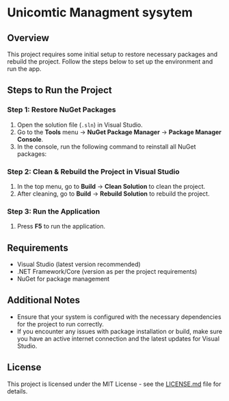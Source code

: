 # Unicomtic Managment sysytem 

## Overview
This project requires some initial setup to restore necessary packages and rebuild the project. Follow the steps below to set up the environment and run the app.

## Steps to Run the Project

### Step 1: Restore NuGet Packages
1. Open the solution file (`.sln`) in Visual Studio.
2. Go to the **Tools** menu → **NuGet Package Manager** → **Package Manager Console**.
3. In the console, run the following command to reinstall all NuGet packages:



### Step 2: Clean & Rebuild the Project in Visual Studio
1. In the top menu, go to **Build** → **Clean Solution** to clean the project.
2. After cleaning, go to **Build** → **Rebuild Solution** to rebuild the project.

### Step 3: Run the Application
1. Press **F5** to run the application.

## Requirements
- Visual Studio (latest version recommended)
- .NET Framework/Core (version as per the project requirements)
- NuGet for package management

## Additional Notes
- Ensure that your system is configured with the necessary dependencies for the project to run correctly.
- If you encounter any issues with package installation or build, make sure you have an active internet connection and the latest updates for Visual Studio.

## License
This project is licensed under the MIT License - see the [LICENSE.md](LICENSE.md) file for details.
